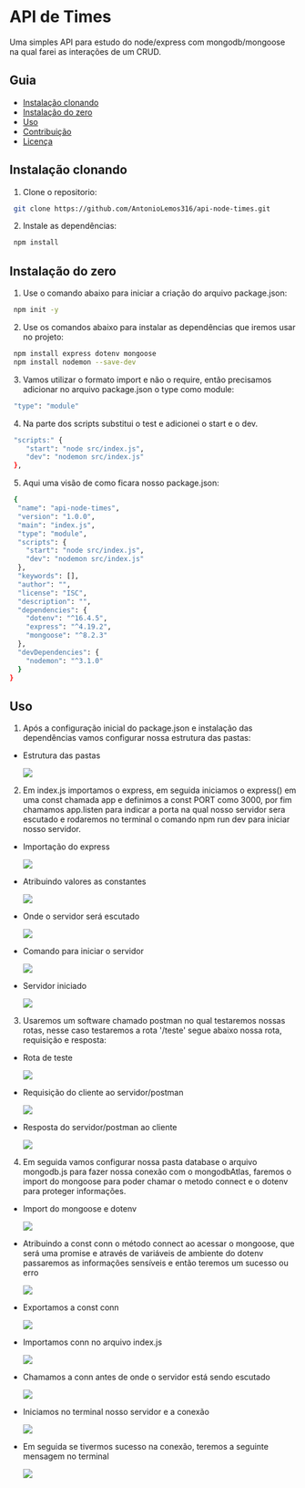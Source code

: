 # API de Times

Uma simples API para estudo do node/express com mongodb/mongoose na qual farei as interações de um CRUD.

## Guia

- [Instalação clonando](#instalação-clonando)
- [Instalação do zero](#instalação-do-zero)
- [Uso](#uso)
- [Contribuição](#contribuição)
- [Licença](#licença)

## Instalação clonando

1. Clone o repositorio:

```bash
 git clone https://github.com/AntonioLemos316/api-node-times.git
```

2. Instale as dependências:

```bash
 npm install
```

## Instalação do zero

1. Use o comando abaixo para iniciar a criação do arquivo package.json:

```bash
 npm init -y
```

2. Use os comandos abaixo para instalar as dependências que iremos usar no projeto:

```bash
 npm install express dotenv mongoose
 npm install nodemon --save-dev
```

3. Vamos utilizar o formato import e não o require, então precisamos adicionar no arquivo package.json o type como module:

```bash
 "type": "module"
```

4. Na parte dos scripts substitui o test e adicionei o start e o dev.

```bash
 "scripts:" {
    "start": "node src/index.js",
    "dev": "nodemon src/index.js"
 },
```

5. Aqui uma visão de como ficara nosso package.json:

```bash
 {
  "name": "api-node-times",
  "version": "1.0.0",
  "main": "index.js",
  "type": "module",
  "scripts": {
    "start": "node src/index.js",
    "dev": "nodemon src/index.js"
  },
  "keywords": [],
  "author": "",
  "license": "ISC",
  "description": "",
  "dependencies": {
    "dotenv": "^16.4.5",
    "express": "^4.19.2",
    "mongoose": "^8.2.3"
  },
  "devDependencies": {
    "nodemon": "^3.1.0"
  }
}
```

## Uso

1. Após a configuração inicial do package.json e instalação das dependências vamos configurar nossa estrutura das pastas:

- Estrutura das pastas

  <img src="/img/Capturar001.PNG">

2. Em index.js importamos o express, em seguida iniciamos o express() em uma const chamada app e definimos a const PORT como 3000, por fim chamamos app.listen para indicar a porta na qual nosso servidor sera escutado e rodaremos no terminal o comando npm run dev para iniciar nosso servidor.

- Importação do express

  <img src="/img/Capturar002.PNG">

- Atribuindo valores as constantes

  <img src="/img/Capturar003.PNG">

- Onde o servidor será escutado

  <img src="/img/Capturar004.PNG">

- Comando para iniciar o servidor

  <img src="/img/Capturar004c.PNG">

- Servidor iniciado

  <img src="/img/Capturar004b.PNG">

3. Usaremos um software chamado postman no qual testaremos nossas rotas, nesse caso testaremos a rota '/teste' segue abaixo nossa rota, requisição e resposta:

- Rota de teste

  <img src="/img/Capturar007.PNG">

- Requisição do cliente ao servidor/postman

  <img src="/img/Capturar005.PNG">

- Resposta do servidor/postman ao cliente

  <img src="/img/Capturar006.PNG">

4. Em seguida vamos configurar nossa pasta database o arquivo mongodb.js para fazer nossa conexão com o mongodbAtlas, faremos o import do mongoose para poder chamar o metodo connect e o dotenv para proteger informações.

- Import do mongoose e dotenv

  <img src="/img/Capturar008.PNG">

- Atribuindo a const conn o método connect ao acessar o mongoose, que será uma promise e através de variáveis de ambiente do dotenv passaremos as informações sensíveis e então teremos um sucesso ou erro

  <img src="/img/Capturar009.PNG">

- Exportamos a const conn

  <img src="/img/Capturar010.PNG">

- Importamos conn no arquivo index.js

  <img src="/img/Capturar011.PNG">

- Chamamos a conn antes de onde o servidor está sendo escutado

  <img src="/img/Capturar012.PNG">

- Iniciamos no terminal nosso servidor e a conexão

  <img src="/img/Capturar013.PNG">

- Em seguida se tivermos sucesso na conexão, teremos a seguinte mensagem no terminal

  <img src="/img/Capturar014.PNG">
